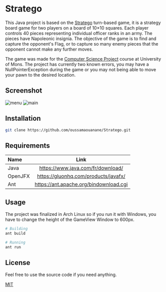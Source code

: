 # Stratego

This Java project is based on the [Stratego](https://en.wikipedia.org/wiki/Stratego) turn-based game, it is a strategy board game for two players on a board of 10×10 squares. Each player controls 40 pieces representing individual officer ranks in an army. The pieces have Napoleonic insignia. The objective of the game is to find and capture the opponent's Flag, or to capture so many enemy pieces that the opponent cannot make any further moves.

The game was made for the [Computer Science Project](http://applications.umons.ac.be/web/en/pde/2018-2019/aa/S-INFO-605.htm) course at University of Mons. The project has currently two known errors, you may have a NullPointerException during the game or you may not being able to move your pawn to the desired location.
## Screenshot

![menu](../master/screenshot/menu.png)
![main](../master/screenshot/main.png)

## Installation

```bash
git clone https://github.com/oussamaouanane/Stratego.git
```

## Requirements

| Name | Link | 
| :------------- | :----------: |
| Java | https://www.java.com/fr/download/   | 
| OpenJFX | https://gluonhq.com/products/javafx/ |
| Ant | https://ant.apache.org/bindownload.cgi |

## Usage

The project was finalized in Arch Linux so if you run it with Windows, you have to change the height of the GameView
Window to 600px.

```bash
# Building
ant build

# Running
ant run
```

## License
Feel free to use the source code if you need anything.

[MIT](https://choosealicense.com/licenses/mit/)
